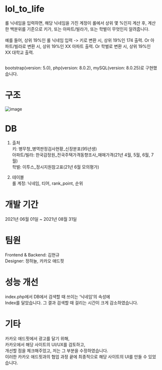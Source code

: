 # lol_to_life
롤 닉네임을 입력하면, 해당 닉네임을 가진 계정이 롤에서 상위 몇 %인지 계산 후, 계산한 백분위를 기준으로 키가, 또는 아파트/빌라가, 또는 학벌이 무엇인지 알려줍니다. </br></br>
예를 들어, 상위 19%인 롤 닉네임 입력 -> 키로 변환 시, 상위 19%인 174 출력. Or 아파트/빌라로 변환 시, 상위 19%인 XX 아파트 출력. Or 학벌로 변환 시, 상위 19%인 XX 대학교 출력. </br><br>
  
bootstrap(version: 5.0), php(version: 8.0.2), mySQL(version: 8.0.25)로 구현했습니다.      

# 구조</br>
![image](https://user-images.githubusercontent.com/67453494/143828063-f595b85a-4ea6-49a5-813b-5b51354564f6.png)

# DB</br>
1. 출처 </br>
키: 병무청_병역판정검사현황_신장분포(95년생)</br>
아파트/빌라: 한국감정원_전국주택가격동향조사_매매가격(21년 4월, 5월, 6월, 7월)<br>
학벌: 이투스_정시지원참고표(21년 6월 모의평가)<br>

2. 테이블 </br>
롤 계정: 닉네임, 티어, rank_point, 순위 </br>

# 개발 기간</br>
2021년 06월 01일 ~ 2021년 08월 31일 <br>

# 팀원</br>
Frontend & Backend: 김현규 <br>
Designer: 정하늘, 카카오 애드핏 <br>

# 성능 개선</br>
index.php에서 DB에서 검색할 때 쓰이는 ‘닉네임’의 속성에 <br>
Index를 달았습니다. 그 결과 검색할 때 걸리는 시간이 크게 감소하였습니다.

# 기타</br>
카카오 애드핏에서 광고를 달기 위해, <br>
카카오에서 해당 사이트의 UI/UX를 검토하고, <br>
개선할 점을 체크해주었고, 저는 그 부분을 수정하였습니다. <br>
이러한 카카오 애드핏과의 협업 과정 끝에 최종적으로 해당 사이트의 UI를 만들 수 있었습니다.
